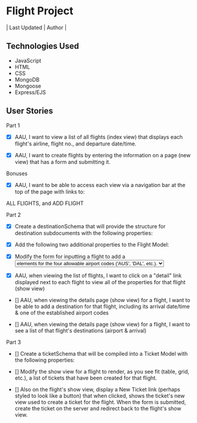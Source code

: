 # Flight Project

| Last Updated  | Author |


## Technologies Used

- JavaScript
- HTML
- CSS
- MongoDB
- Mongoose
- Express/EJS


## User Stories

Part 1

- [X] AAU, I want to view a list of all flights (index view) that displays each flight's airline, flight no., and departure date/time.

- [X] AAU, I want to create flights by entering the information on a page (new view) that has a form and submitting it.

Bonuses

- [X] AAU, I want to be able to access each view via a navigation bar at the top of the page with links to:

ALL FLIGHTS, and
ADD FLIGHT

Part 2

- [X] Create a destinationSchema that will provide the structure for destination subdocuments with the following properties:

- [X] Add the following two additional properties to the Flight Model:

- [X] Modify the form for inputting a flight to add a <select name="airport"> element so assign a value to the new flight document's airport property. Ensure that there are <option> elements for the four allowable airport codes ('AUS', 'DAL', etc.).

- [X] AAU, when viewing the list of flights, I want to click on a "detail" link displayed next to each flight to view all of the properties for that flight (show view)

- [] AAU, when viewing the details page (show view) for a flight, I want to be able to add a destination for that flight, including its arrival date/time & one of the established airport codes

- [] AAU, when viewing the details page (show view) for a flight, I want to see a list of that flight's destinations (airport & arrival)

Part 3

- [] Create a ticketSchema that will be compiled into a Ticket Model with the following properties:

- [] Modify the show view for a flight to render, as you see fit (table, grid, etc.), a list of tickets that have been created for that flight.

- [] Also on the flight's show view, display a New Ticket link (perhaps styled to look like a button) that when clicked, shows the ticket's new view used to create a ticket for the flight. When the form is submitted, create the ticket on the server and redirect back to the flight's show view.
